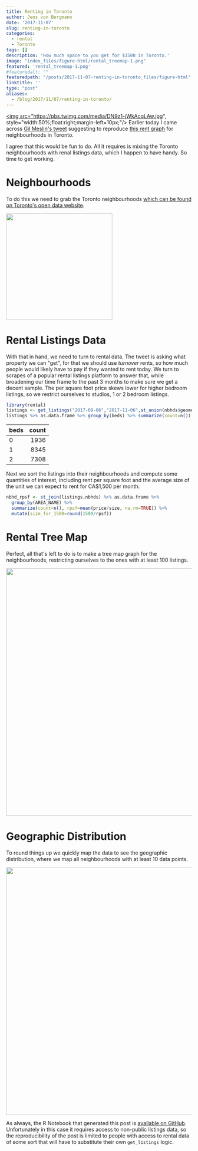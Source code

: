 ```yaml
---
title: Renting in Toronto
author: Jens von Bergmann
date: '2017-11-07'
slug: renting-in-toronto
categories:
  - rental
  - Toronto
tags: []
description: 'How much space to you get for $1500 in Toronto.'
image: "index_files/figure-html/rental_treemap-1.png"
featured: 'rental_treemap-1.png'
#featuredalt: ""
featuredpath: "/posts/2017-11-07-renting-in-toronto_files/figure-html"
linktitle: ''
type: "post"
aliases:
  - /blog/2017/11/07/renting-in-toronto/
---
```





<a href="https://twitter.com/simongerman600/status/927587422149447681" target="_blank"><img src="https://pbs.twimg.com/media/DN9z1-jWkAcqLAw.jpg", style="width:50%;float:right;margin-left=10px;"/></a>
Earlier today I came across [Gil Meslin's tweet](https://twitter.com/g_meslin/status/927681384835141632) suggesting to reproduce [this rent graph](https://twitter.com/simongerman600/status/927587422149447681) for neighbourhoods in Toronto. 

I agree that this would be fun to do. All it requires is mixing the Toronto neighbourhoods with renal listings data, which I happen to have handy. So time to get working.

# Neighbourhoods
To do this we need to grab the Toronto neighbourhoods [which can be found on Toronto's open data website](https://www1.toronto.ca/wps/portal/contentonly?vgnextoid=04b489fe9c18b210VgnVCM1000003dd60f89RCRD).






<img src="index_files/figure-html/unnamed-chunk-3-1.png" width="288" />

# Rental Listings Data
With that in hand, we need to turn to rental data. The tweet is asking what property we can "get", for that we should use *turnover* rents, so how much people would likely have to pay if they wanted to rent today. We turn to scrapes of a popular rental listings platform to answer that, while broadening our time frame to the past 3 months to make sure we get a decent sample. The per square foot price skews lower for higher bedroom listings, so we restrict ourselves to studios, 1 or 2 bedroom listings.


```r
library(rental)
listings <- get_listings("2017-08-06","2017-11-06",st_union(nbhds$geometry),beds=c("0","1","2"),filter = 'unfurnished')
listings %>% as.data.frame %>% group_by(beds) %>% summarize(count=n()) %>% kable
```



|beds | count|
|:----|-----:|
|0    |  1936|
|1    |  8345|
|2    |  7308|

Next we sort the listings into their neighbourhoods and compute some quantities of interest, including rent per square foot and the average size of the unit we can expect to rent for CA$1,500 per month.


```r
nbhd_rpsf <- st_join(listings,nbhds) %>% as.data.frame %>% 
  group_by(AREA_NAME) %>% 
  summarize(count=n(), rpsf=mean(price/size, na.rm=TRUE)) %>%
  mutate(size_for_1500=round(1500/rpsf))
```

# Rental Tree Map
Perfect, all that's left to do is to make a tree map graph for the neighbourhoods, restricting ourselves to the ones with at least 100 listings.

<img src="index_files/figure-html/rental_treemap-1.png" width="672" />

# Geographic Distribution
To round things up we quickly map the data to see the geographic distribution, where we map all neighbourhoods with at least 10 data points.

<img src="index_files/figure-html/rental_map-1.png" width="672" />

As always, the R Notebook that generated this post is [available on GitHub](https://github.com/mountainMath/doodles/blob/master/content/posts/2017-11-07-renting-in-toronto.Rmarkdown). Unfortunately in this case it requires access to non-public listings data, so the reproducibility of the post is limited to people with access to rental data of some sort that will have to substitute their own `get_listings` logic.
